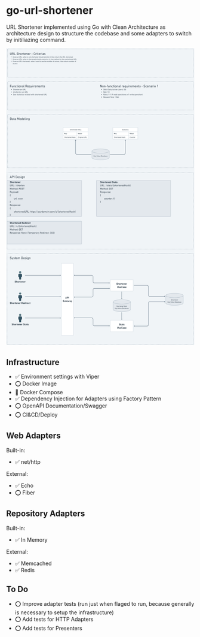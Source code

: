 # go-url-shortener
URL Shortener implemented using Go with Clean Architecture as architecture design to structure the codebase and some adapters to switch by initiliazing command.

![System Design Image](./assets/images/System%20Design%402x.png)

## Infrastructure
* ✅ Environment settings with Viper
* ⭕ Docker Image
* 🔄 Docker Compose
* ✅ Dependency Injection for Adapters using Factory Pattern
* ⭕ OpenAPI Documentation/Swagger
* ⭕ CI&CD/Deploy

## Web Adapters
Built-in:
* ✅ net/http

External:
* ✅ Echo
* ⭕ Fiber

## Repository Adapters
Built-in:
* ✅ In Memory

External:
* ✅ Memcached
* ✅ Redis

## To Do
* ⭕ Improve adapter tests (run just when flaged to run, because generally is necessary to setup the infrastructure)
* ⭕ Add tests for HTTP Adapters
* ⭕ Add tests for Presenters
